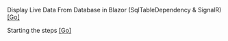 
Display Live Data From Database in Blazor (SqlTableDependency & SignalR) [[Go]](https://youtu.be/dzFk5C7CESo?si=E9NFktisHNqeMm9n)    

Starting the steps [[Go]](https://youtu.be/dzFk5C7CESo?si=E9NFktisHNqeMm9n)  